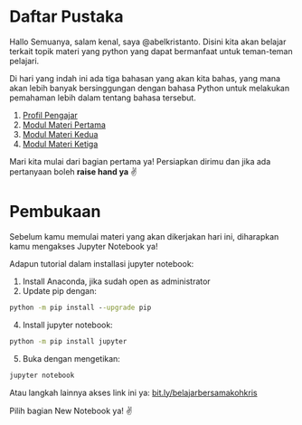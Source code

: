 <h1>Daftar Pustaka</h1>
<!--Penulisan @abelkristanto-->

<p>Hallo Semuanya, salam kenal, saya @abelkristanto. Disini kita akan belajar terkait topik materi yang python yang dapat bermanfaat untuk teman-teman pelajari.</p>
<p>Di hari yang indah ini ada tiga bahasan yang akan kita bahas, yang mana akan lebih banyak bersinggungan dengan bahasa Python untuk melakukan pemahaman lebih dalam tentang bahasa tersebut.</p>

1. [Profil Pengajar](https://id.linkedin.com/in/abelkristanto/)
2. [Modul Materi Pertama](#modul1)
3. [Modul Materi Kedua](#modul2)
4. [Modul Materi Ketiga](#modul3)

<p>Mari kita mulai dari bagian pertama ya! Persiapkan dirimu dan jika ada pertanyaan boleh <b>raise hand ya</b> &#9996</p>

<h1>Pembukaan</h1>

Sebelum kamu memulai materi yang akan dikerjakan hari ini, diharapkan kamu mengakses Jupyter Notebook ya! 

<i class="fas fa-spinner fa-spin"></i>

Adapun tutorial dalam installasi jupyter notebook:

1. Install Anaconda, jika sudah open as administrator
2. Update pip dengan: 

```cmd
python -m pip install --upgrade pip
```

4. Install jupyter notebook: 

```cmd
python -m pip install jupyter
```

5. Buka dengan mengetikan: 

```cmd
jupyter notebook
```

Atau langkah lainnya akses link ini ya: [bit.ly/belajarbersamakohkris](bit.ly/belajarbersamakohkris) 
<p>Pilih bagian New Notebook ya! &#9996</p>
